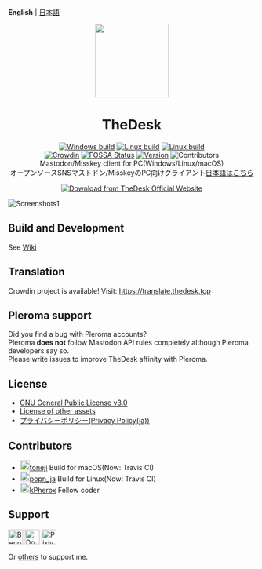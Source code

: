  **English** | [日本語](README_ja.md)
 
<div align="center">

<img src="https://thedesk.top/img/desk.png" width="150" align="center">

<h1 align="center">TheDesk</h1>

[![Windows build](https://github.com/cutls/TheDesk/actions/workflows/build.yml/badge.svg)](https://github.com/cutls/TheDesk/actions/workflows/build.yml)
[![Linux build](https://github.com/cutls/TheDesk/actions/workflows/build-linux.yml/badge.svg)](https://github.com/cutls/TheDesk/actions/workflows/build-linux.yml)
[![Linux build](https://github.com/cutls/TheDesk/actions/workflows/build-macos.yml/badge.svg)](https://github.com/cutls/TheDesk/actions/workflows/build-macos.yml)  
[![Crowdin](https://d322cqt584bo4o.cloudfront.net/thedesk/localized.svg)](https://translate.thedesk.top/project/thedesk)
[![FOSSA Status](https://bit.ly/2N4cLd1)](https://bit.ly/31zqMmZ)
[![Version](https://flat.badgen.net/github/release/cutls/TheDesk)](https://github.com/cutls/TheDesk/releases)
![Contributors](https://flat.badgen.net/github/contributors/cutls/TheDesk)  
Mastodon/Misskey client for PC(Windows/Linux/macOS)  
オープンソースSNSマストドン/MisskeyのPC向けクライアント[日本語はこちら](README_ja.md)  
  
[![Download from TheDesk Official Website](https://thedesk.top/img/dlfrom-thedesk.svg?2)](https://thedesk.top)

</div>

![Screenshots1](https://thedesk.top/img/scr1.png)  

## Build and Development

See [Wiki](https://github.com/cutls/TheDesk/wiki)

## Translation

Crowdin project is available! Visit: https://translate.thedesk.top

## Pleroma support

Did you find a bug with Pleroma accounts?  
Pleroma **does not** follow Mastodon API rules completely although Pleroma developers say so.  
Please write issues to improve TheDesk affinity with Pleroma.

## License

* [GNU General Public License v3.0](https://github.com/cutls/TheDesk/blob/master/LICENSE)
* [License of other assets](https://github.com/cutls/TheDesk/wiki/License-of-other-assets)
* [プライバシーポリシー(Privacy Policy(ja))](https://thedesk.top/priv.html)

## Contributors

* <img src="https://user-images.githubusercontent.com/17561618/66582029-162df380-ebbc-11e9-8a6f-1832b3a35d89.png" width="20">[toneji](https://minohdon.jp/@toneji) Build for macOS(Now: Travis CI)  
* <img src="https://avatars3.githubusercontent.com/u/24523508?s=88&v=4" width="20">[popn_ja](https://popon.pptdn.jp/@popn_ja) Build for Linux(Now: Travis CI)  
* <img src="https://user-images.githubusercontent.com/17561618/66582379-a3714800-ebbc-11e9-8402-d81a35a3be9f.png" width="20">[kPherox](https://pl.kpherox.dev/kPherox) Fellow coder

## Support

<a href="https://www.patreon.com/cutls"><img src="https://c5.patreon.com/external/logo/become_a_patron_button@2x.png" alt="Become a Patron!" height="30"></a>
<a href="https://liberapay.com/cutls/donate"><img alt="Donate using Liberapay" src="https://liberapay.com/assets/widgets/donate.svg" height="30"></a>
<a href="https://cutls.fanbox.cc"><img alt="PixivFANBOX" src="https://thedesk.top/img/fanbox.png" height="30"></a>

Or [others](https://cutls.dev) to support me.
